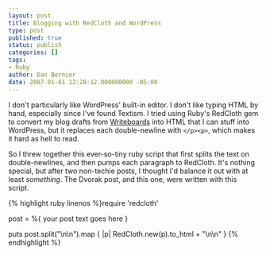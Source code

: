 ```yaml
---
layout: post
title: Blogging with RedCloth and WordPress
type: post
published: true
status: publish
categories: []
tags:
- Ruby
author: Dan Bernier
date: 2007-01-01 12:28:12.000000000 -05:00
---
```


I don't particularly like WordPress' built-in editor.  I don't like typing <span class="caps">HTML</span> by hand, especially since I've found Textism.  I tried using Ruby's RedCloth gem to convert my blog drafts from [Writeboards](http://www.writeboard.com/) into <span class="caps">HTML</span> that I can stuff into WordPress, but it replaces each double-newline with `</p><p>`, which makes it hard as hell to read.

So I threw together this ever-so-tiny ruby script that first splits the text on double-newlines, and then pumps each paragraph to RedCloth.  It's nothing special, but after two non-techie posts, I thought I'd balance it out with at least _something_.  The Dvorak post, and this one, were written with this script.

{% highlight ruby linenos %}require 'redcloth'

post = %{
your post text goes here
}

puts post.split("\\n\\n").map { |p|
    RedCloth.new(p).to_html + "\\n\\n"
}
{% endhighlight %}

